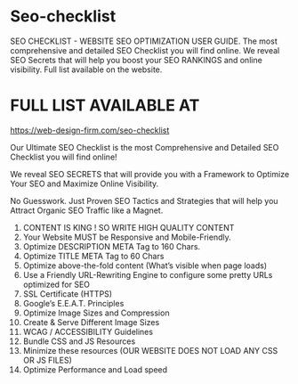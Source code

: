 # Seo-checklist
SEO CHECKLIST - WEBSITE SEO OPTIMIZATION USER GUIDE. The most comprehensive and detailed SEO Checklist you will find online. We reveal SEO Secrets that will help you boost your SEO RANKINGS and online visibility. Full list available on the website.


# FULL LIST AVAILABLE AT
https://web-design-firm.com/seo-checklist

Our Ultimate SEO Checklist is the most Comprehensive and Detailed SEO Checklist you will find online!  

We reveal SEO SECRETS that will provide you with a Framework to Optimize Your SEO and Maximize Online Visibility.   

No Guesswork. Just Proven SEO Tactics and Strategies that will help you Attract Organic SEO Traffic like a Magnet.  

1. CONTENT IS KING ! SO WRITE HIGH QUALITY CONTENT
2. Your Website MUST be Responsive and Mobile-Friendly.
3. Optimize DESCRIPTION META Tag to 160 Chars.
4. Optimize TITLE META Tag to 60 Chars
5. Optimize above-the-fold content (What’s visible when page loads)
6. Use a Friendly URL-Rewriting Engine to configure some pretty URLs optimized for SEO
7. SSL Certificate (HTTPS)
8. Google’s E.E.A.T. Principles
9. Optimize Image Sizes and Compression
10. Create & Serve Different Image Sizes
11. WCAG / ACCESSIBILITY Guidelines
12. Bundle CSS and JS Resources
13. Minimize these resources (OUR WEBSITE DOES NOT LOAD ANY CSS OR JS FILES)
14. Optimize Performance and Load speed 

